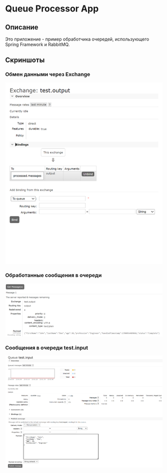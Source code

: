 # Queue Processor App

## Описание
Это приложение - пример обработчика очередей, использующего Spring Framework и RabbitMQ.

## Скриншоты

### Обмен данными через Exchange
![Обмен данными через Exchange](src/main/resources/img/exchange.png)

### Обработанные сообщения в очереди
![Обработанные сообщения](src/main/resources/img/Queue.processed.messages.png)

### Сообщения в очереди test.input
![Сообщения в очереди test.input](src/main/resources/img/Queue.test.input.png)

